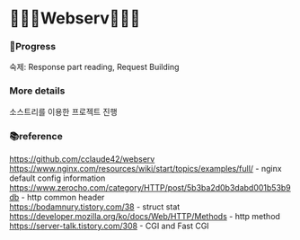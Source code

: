 # 👨🏻‍💻Webserv🧑🏼‍💻

### 🔖Progress
숙제: Response part reading, Request Building

### More details
소스트리를 이용한 프로젝트 진행

### 📚reference
<https://github.com/cclaude42/webserv><br>
<https://www.nginx.com/resources/wiki/start/topics/examples/full/> - nginx default config information<br>
<https://www.zerocho.com/category/HTTP/post/5b3ba2d0b3dabd001b53b9db> - http common header<br>
<https://bodamnury.tistory.com/38> - struct stat<br>
<https://developer.mozilla.org/ko/docs/Web/HTTP/Methods> - http method<br>
<https://server-talk.tistory.com/308> - CGI and Fast CGI<br>
